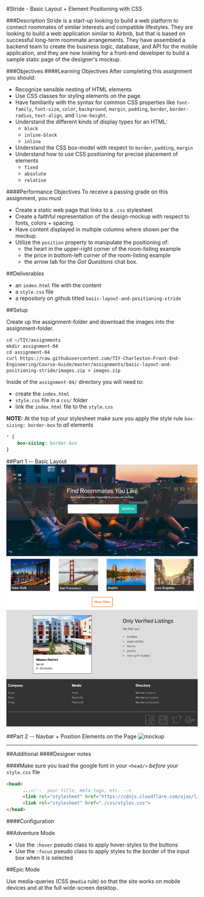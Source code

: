 #Stride - Basic Layout + Element Positioning with CSS 

###Description
Stride is a start-up looking to build a web platform to connect roommates of similar interests and compatible lifestyles. They are looking to build a web application similar to Airbnb, but that is based on successful long-term roommate arrangements. They have assembled a backend team to create the business logic, database, and API for the mobile application, and they are now looking for a front-end developer to build a sample static page of the designer's mockup.

###Objectives
####Learning Objectives
After completing this assignment you should:
- Recognize sensible nesting of HTML elements
- Use CSS classes for styling elements on the page.
- Have familiarity with the syntax for common CSS properties like `font-family`, `font-size`, `color`, `background`, `margin`, `padding`, `border`, `border-radius`, `text-align`, and `line-height`.
- Understand the different kinds of display types for an HTML:
  + `block`
  + `inline-block`
  + `inline`
- Understand the CSS box-model with respect to `border`, `padding`, `margin`
- Understand how to use CSS positioning for precise placement of elements
  + `fixed`
  + `absolute`
  + `relative`


####Performance Objectives
To receive a passing grade on this assignment, you must
- Create a static web page that links to a `.css` stylesheet
- Create a faithful representation of the design-mockup with respect to fonts, colors + spacing.
- Have content displayed in multiple columns where shown per the mockup.
- Utilize the `position` property to manipulate the positioning of: 
  + the heart in the upper-right corner of the room-listing example
  + the price in bottom-left corner of the room-listing example 
  + the arrow tab for the *Got Questions* chat box.

##Deliverables
- an `index.html` file with the content
- a `style.css` file
- a repository on github titled `basic-layout-and-positioning-stride`

##Setup

Create up the assignment-folder and download the images into the assignment-folder.
```
cd ~/TIY/assignments
mkdir assignment-04
cd assignment-04
curl https://raw.githubusercontent.com/TIY-Charleston-Front-End-Engineering/Course-Guide/master/assignments/basic-layout-and-positioning-stride/images.zip > images.zip 
```
Inside of the `assignment-04/` directory you will need to: 
+ create the `index.html` 
+ `style.css` file in a `css/` folder
+  link the `index.html` file to the `style.css` 

**NOTE:** At the top of your stylesheet make sure you apply the style rule `box-sizing: border-box` to *all* elements

```css
* {
    box-sizing: border-box
}
```


##Part 1 -- Basic Layout
![mockup pt 1](./mockups/stride-layout-part-1.png)

##Part 2 -- Navbar + Position Elements on the Page
![mockup](./mockups/stride-mockup-demo.gif)



<hr>
##Additional
####Designer notes

####Make sure you load the google font in your `<head/>` *before* your `style.css` file
```html
<head>
      ...<!--  your title, meta tags, etc. -->
      <link rel="stylesheet" href="https://cdnjs.cloudflare.com/ajax/libs/font-awesome/4.6.3/css/font-awesome.min.css">
      <link rel="stylesheet" href="./css/styles.css">
</head>
```

####Configuration


##Adventure Mode
+ Use the `:hover` pseudo class to apply hover-styles to the buttons
+ Use the `:focus` pseudo class to apply styles to the border of the input box when it is selected


##Epic Mode

Use media-queries (CSS `@media` rule) so that the site works on mobile devices and at the full wide-screen desktop.

